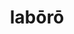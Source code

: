 ---
title: labōrō
meaning: to work
ch: three
pos: verb
inf: labōrāre
secondppstem: labōr
infend: āre
conjugation: first
derivative: elaborate
sixms: L
six: y
---